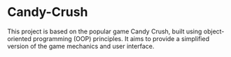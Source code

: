 # Candy-Crush
This project is based on the popular game Candy Crush, built using object-oriented programming (OOP) principles. It aims to provide a simplified version of the game mechanics and user interface.
